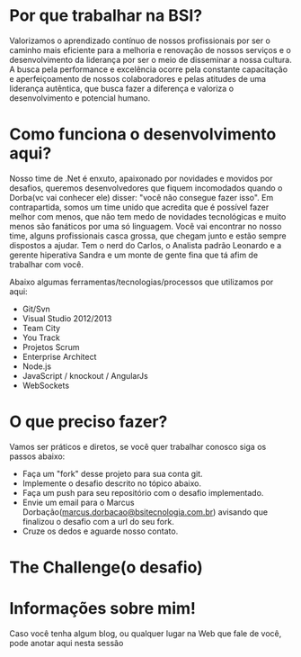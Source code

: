 Por que trabalhar na BSI?
===============================

Valorizamos o aprendizado contínuo de nossos profissionais por ser o caminho mais eficiente para a melhoria e renovação de nossos serviços e o desenvolvimento da liderança por ser o meio de disseminar a nossa cultura. A busca pela performance e excelência ocorre pela constante capacitação e aperfeiçoamento de nossos colaboradores e pelas atitudes de uma liderança autêntica, que busca fazer a diferença e valoriza o desenvolvimento e potencial humano.

Como funciona o desenvolvimento aqui?
===============================
Nosso time de .Net é enxuto, apaixonado por novidades e movidos por desafios, queremos desenvolvedores que fiquem incomodados quando o Dorba(vc vai conhecer ele) disser: "você não consegue fazer isso".
Em contrapartida, somos um time unido que acredita que é possível fazer melhor com menos, que não tem medo de novidades tecnológicas e muito menos são fanáticos por uma só linguagem.
Você vai encontrar no nosso time, alguns profissionais casca grossa, que chegam junto e estão sempre dispostos a ajudar.
Tem o nerd do Carlos, o Analista padrão Leonardo e a gerente hiperativa Sandra e um monte de gente fina que tá afim de trabalhar com você.

Abaixo algumas ferramentas/tecnologias/processos que utilizamos por aqui:
  - Git/Svn
  - Visual Studio 2012/2013
  - Team City
  - You Track
  - Projetos Scrum
  - Enterprise Architect
  - Node.js
  - JavaScript / knockout / AngularJs
  - WebSockets


O que preciso fazer?
===============================
Vamos ser práticos e diretos, se você quer trabalhar conosco siga os passos abaixo:

- Faça um "fork" desse projeto para sua conta git.
- Implemente o desafio descrito no tópico abaixo.
- Faça um push para seu repositório com o desafio implementado.
- Envie um email para o Marcus Dorbação(marcus.dorbacao@bsitecnologia.com.br) avisando que finalizou o desafio com a url do seu fork.
- Cruze os dedos e aguarde nosso contato.

The Challenge(o desafio)
===============================




Informações sobre mim!
===============================
Caso você tenha algum blog, ou qualquer lugar na Web que fale de você, pode anotar aqui nesta sessão



